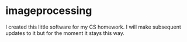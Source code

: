 # imageprocessing
I created this little software for my CS homework. I will make subsequent updates to it but for the moment it stays this way.
